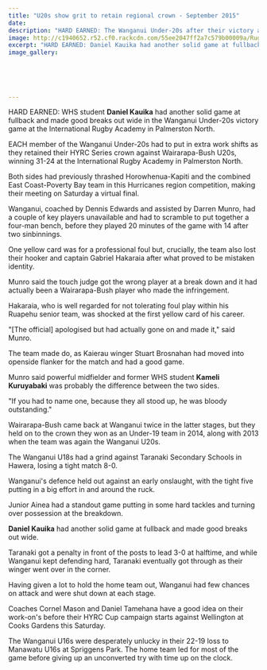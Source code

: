 ```yaml
---
title: "U20s show grit to retain regional crown - September 2015"
date: 
description: "HARD EARNED: The Wanganui Under-20s after their victory at the International Rugby Academy in Palmerston North, Wanganui Chronicle article on 8/9/15..."
image: http://c1940652.r52.cf0.rackcdn.com/55ee2047ff2a7c579b00009a/Rugby-WU-under-20s-Kauika-7.9.15.jpg
excerpt: "HARD EARNED: Daniel Kauika had another solid game at fullback and made good breaks out wide in the Wanganui Under-20s victory game at the International Rugby Academy in Palmerston North."
image_gallery:
    
    
    
    
    
---
```


<p>HARD EARNED: WHS student <strong>Daniel Kauika</strong> had another solid game at fullback and made good breaks out wide in the Wanganui Under-20s victory game at the International Rugby Academy in Palmerston North.&nbsp;</p>
<p>EACH member of the Wanganui Under-20s had to put in extra work shifts as they retained their HYRC Series crown against Wairarapa-Bush U20s, winning 31-24 at the International Rugby Academy in Palmerston North.</p>
<p>Both sides had previously thrashed Horowhenua-Kapiti and the combined East Coast-Poverty Bay team in this Hurricanes region competition, making their meeting on Saturday a virtual final.</p>
<p>Wanganui, coached by Dennis Edwards and assisted by Darren Munro, had a couple of key players unavailable and had to scramble to put together a four-man bench, before they played 20 minutes of the game with 14 after two sinbinnings.</p>
<p>One yellow card was for a professional foul but, crucially, the team also lost their hooker and captain Gabriel Hakaraia after what proved to be mistaken identity.</p>
<p>Munro said the touch judge got the wrong player at a break down and it had actually been a Wairarapa-Bush player who made the infringement.</p>
<p>Hakaraia, who is well regarded for not tolerating foul play within his Ruapehu senior team, was shocked at the first yellow card of his career.</p>
<p>"[The official] apologised but had actually gone on and made it," said Munro.</p>
<p>The team made do, as Kaierau winger Stuart Brosnahan had moved into openside flanker for the match and had a good game.</p>
<p>Munro said powerful midfielder and former WHS student&nbsp;<strong>Kameli Kuruyabaki</strong> was probably the difference between the two sides.</p>
<p>"If you had to name one, because they all stood up, he was bloody outstanding."</p>
<p>Wairarapa-Bush came back at Wanganui twice in the latter stages, but they held on to the crown they won as an Under-19 team in 2014, along with 2013 when the team was again the Wanganui U20s.</p>
<p>The Wanganui U18s had a grind against Taranaki Secondary Schools in Hawera, losing a tight match 8-0.</p>
<p>Wanganui's defence held out against an early onslaught, with the tight five putting in a big effort in and around the ruck.</p>
<p>Junior Ainea had a standout game putting in some hard tackles and turning over possession at the breakdown.</p>
<p><strong>Daniel Kauika</strong> had another solid game at fullback and made good breaks out wide.</p>
<p>Taranaki got a penalty in front of the posts to lead 3-0 at halftime, and while Wanganui kept defending hard, Taranaki eventually got through as their winger went over in the corner.</p>
<p>Having given a lot to hold the home team out, Wanganui had few chances on attack and were shut down at each stage.</p>
<p>Coaches Cornel Mason and Daniel Tamehana have a good idea on their work-on's before their HYRC Cup campaign starts against Wellington at Cooks Gardens this Saturday.</p>
<p>The Wanganui U16s were desperately unlucky in their 22-19 loss to Manawatu U16s at Spriggens Park. The home team led for most of the game before giving up an unconverted try with time up on the clock.</p>

